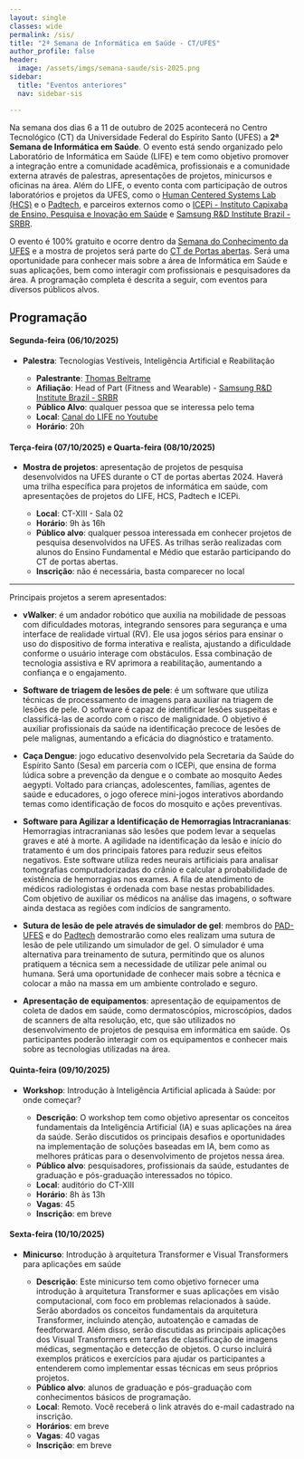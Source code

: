 ```yaml
---
layout: single
classes: wide
permalink: /sis/
title: "2ª Semana de Informática em Saúde - CT/UFES"
author_profile: false
header:
  image: /assets/imgs/semana-saude/sis-2025.png
sidebar:
  title: "Eventos anteriores"
  nav: sidebar-sis

---
```


Na semana dos dias 6 a 11 de outubro de 2025 acontecerá no Centro Tecnológico (CT) da Universidade Federal do Espírito Santo (UFES) a **2ª Semana de Informática em Saúde**. O evento está sendo organizado pelo Laboratório de Informática em Saúde (LIFE) e tem como objetivo promover a integração entre a comunidade acadêmica, profissionais e a comunidade externa através de palestras, apresentações de projetos, minicursos e oficinas na área. Além do LIFE, o evento conta com participação de outros laboratórios e projetos da UFES, como o [Human Centered Systems Lab (HCS)](https://www.instagram.com/hcs.ufes/) e o [Padtech](https://www.instagram.com/padtechufes/), e parceiros externos como o [ICEPi - Instituto Capixaba de Ensino, Pesquisa e Inovação em Saúde](https://icepi.es.gov.br/) e [Samsung R&D Institute Brazil - SRBR](https://research.samsung.com/srbr).

O evento é 100% gratuito e ocorre dentro da [Semana do Conhecimento da UFES](https://www.ufes.br/conteudo/semana-do-conhecimento-2024-acontece-em-novembro-nos-quatro-campi-da-ufes-agende-se) e a mostra de projetos será parte do [CT de Portas abertas](https://www.instagram.com/ct.ufes/p/Cyg1Z2rPVn4/?img_index=1). Será uma oportunidade para conhecer mais sobre a área de Informática em Saúde e suas aplicações, bem como interagir com profissionais e pesquisadores da área. A programação completa é descrita a seguir, com eventos para diversos públicos alvos.



## Programação

#### Segunda-feira (06/10/2025)

- **Palestra**: Tecnologias Vestíveis, Inteligência Artificial e Reabilitação
  
  - **Palestrante**: [Thomas Beltrame](https://www.linkedin.com/in/thomas-beltrame-47a99a23/)
  - **Afiliação**: Head of Part (Fitness and Wearable) - [Samsung R&D Institute Brazil - SRBR](https://research.samsung.com/srbr)
  - **Público Alvo**: qualquer pessoa que se interessa pelo tema
  - **Local**: [Canal do LIFE no Youtube](https://www.youtube.com/watch?v=J1tpr--vJaw)
  - **Horário**: 20h
  

#### Terça-feira (07/10/2025) e Quarta-feira (08/10/2025)

- **Mostra de projetos**: apresentação de projetos de pesquisa desenvolvidos na UFES durante o CT de portas abertas 2024. Haverá uma trilha específica para projetos de informática em saúde, com apresentações de projetos do LIFE, HCS, Padtech e ICEPi.

  - **Local**: CT-XIII - Sala 02
  - **Horário**: 9h às 16h
  - **Público alvo**: qualquer pessoa interessada em conhecer projetos de pesquisa desenvolvidos na UFES. As trilhas serão realizadas com alunos do Ensino Fundamental e Médio que estarão participando do CT de portas abertas.
  - **Inscrição**: não é necessária, basta comparecer no local

___ 

Principais projetos a serem apresentados:

- **vWalker**: é um andador robótico que auxilia na mobilidade de pessoas com dificuldades motoras, integrando sensores para segurança e uma interface de realidade virtual (RV). Ele usa jogos sérios para ensinar o uso do dispositivo de forma interativa e realista, ajustando a dificuldade conforme o usuário interage com obstáculos. Essa combinação de tecnologia assistiva e RV aprimora a reabilitação, aumentando a confiança e o engajamento.

- **Software de triagem de lesões de pele**: é um software que utiliza técnicas de processamento de imagens para auxiliar na triagem de lesões de pele. O software é capaz de identificar lesões suspeitas e classificá-las de acordo com o risco de malignidade. O objetivo é auxiliar profissionais da saúde na identificação precoce de lesões de pele malignas, aumentando a eficácia do diagnóstico e tratamento.

- **Caça Dengue**: jogo educativo desenvolvido pela Secretaria da Saúde do Espírito Santo (Sesa) em parceria com o ICEPi, que ensina de forma lúdica sobre a prevenção da dengue e o combate ao mosquito Aedes aegypti. Voltado para crianças, adolescentes, famílias, agentes de saúde e educadores, o jogo oferece mini-jogos interativos abordando temas como identificação de focos do mosquito e ações preventivas.

- **Software para Agilizar a Identificação de Hemorragias Intracranianas**: Hemorragias intracranianas são lesões  que podem levar a sequelas graves e até à morte. A agilidade na identificação da lesão e início do tratamento é um dos principais fatores para reduzir seus efeitos negativos. Este software utiliza redes neurais artificiais para analisar  tomografias computadorizadas do crânio e calcular a probabilidade de existência de hemorragias nos exames. A fila de atendimento de médicos radiologistas é ordenada com base nestas probabilidades. Com objetivo de auxiliar os médicos na análise das imagens, o software ainda destaca as regiões com indícios de sangramento.

- **Sutura de lesão de pele através de simulador de gel**: membros do [PAD-UFES](https://pad.ufes.br/) e do [Padtech](https://pad.ufes.br/padtech) demostrarão como eles realizam uma sutura de lesão de pele utilizando um simulador de gel. O simulador é uma alternativa para treinamento de sutura, permitindo que os alunos pratiquem a técnica sem a necessidade de utilizar pele animal ou humana. Será uma oportunidade de conhecer mais sobre a técnica e colocar a mão na massa em um ambiente controlado e seguro.

- **Apresentação de equipamentos**: apresentação de equipamentos de coleta de dados em saúde, como dermatoscópios, microscópios, dados de scanners de alta resolução, etc, que são utilizados no desenvolvimento de projetos de pesquisa em informática em saúde. Os participantes poderão interagir com os equipamentos e conhecer mais sobre as tecnologias utilizadas na área.



#### Quinta-feira (09/10/2025)

- **Workshop**: Introdução à Inteligência Artificial aplicada à Saúde: por onde começar?

  - **Descrição**: O workshop tem como objetivo apresentar os conceitos fundamentais da Inteligência Artificial (IA) e suas aplicações na área da saúde. Serão discutidos os principais desafios e oportunidades na implementação de soluções baseadas em IA, bem como as melhores práticas para o desenvolvimento de projetos nessa área.
  - **Público alvo**: pesquisadores, profissionais da saúde, estudantes de graduação e pós-graduação interessados no tópico. 
  - **Local**: auditório do CT-XIII
  - **Horário**: 8h às 13h
  - **Vagas**: 45
  - **Inscrição**: em breve


#### Sexta-feira (10/10/2025)

- **Minicurso**: Introdução à arquitetura Transformer e Visual Transformers para aplicações em saúde

    - **Descrição**: Este minicurso tem como objetivo fornecer uma introdução à arquitetura Transformer e suas aplicações em visão computacional, com foco em problemas relacionados à saúde. Serão abordados os conceitos fundamentais da arquitetura Transformer, incluindo atenção, autoatenção e camadas de feedforward. Além disso, serão discutidas as principais aplicações dos Visual Transformers em tarefas de classificação de imagens médicas, segmentação e detecção de objetos. O curso incluirá exemplos práticos e exercícios para ajudar os participantes a entenderem como implementar essas técnicas em seus próprios projetos.
  - **Público alvo**: alunos de graduação e pós-graduação com conhecimentos básicos de programação.
  - **Local**: Remoto. Você receberá o link através do e-mail cadastrado na inscrição.
  - **Horários**: em breve
  - **Vagas**: 40 vagas
  - **Inscrição**: em breve



